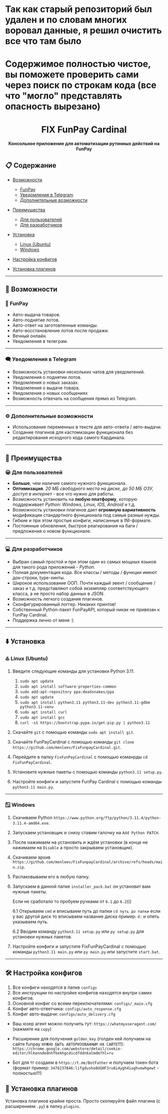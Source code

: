 # Так как старый репозиторий был удален и по словам многих воровал данные, я решил очистить все что там было
# Содержимое полностью чистое, вы поможете проверить сами через поиск по строкам кода (все что "могло" представлять опасность вырезано)

<h1 align="center">FIX FunPay Cardinal</h1>
<h4 align="center">Консольное приложение для автоматизации рутинных действий на FunPay</h4>

## :clipboard: **Содержание**

- [Возможности](#robot-возможности)
  - [FunPay](#shopping_cart-funpay)
  - [Уведомления в Telegram](#left_speech_bubble-уведомления-в-telegram)
  - [Дополнительные возможности](#gear-дополнительные-возможности)

- [Преимущества](#1st_place_medal-преимущества)
  - [Для пользователей](#grinning-для-пользователей)
  - [Для разработчиков](#computer-для-разработчиков)

- [Установка](#arrow_down-установка)
  - [Linux (Ubuntu)](#hotsprings-linux-ubuntu)
  - [Windows](#window-windows) 
- [Настройка конфигов](#hammer_and_wrench-настройка-конфигов)
- [Установка плагинов](#electric_plug-установка-плагинов)

------------------------------------------
## :robot: **Возможности**

### :shopping_cart: **FunPay**

- Авто-выдача товаров.
- Авто-поднятие лотов.
- Авто-ответ на заготовленные команды.
- Авто-восстановление лотов после продажи.
- Вечный онлайн.
- Уведомления в телеграм.
-----------------------------
### :left_speech_bubble: **Уведомления в Telegram**

- Возможность установки нескольких чатов для уведомлений.
- Уведомления о поднятии лотов.
- Уведомления о новых заказах.
- Уведомления о выдаче товара.
- Уведомления о новых сообщениях
- Возможность отвечать на сообщения прямо из Telegram.
------------------------------------------
### :gear: **Дополнительные возможности**

- Использование переменных в тексте для авто-ответа / авто-выдачи.
- Создание плагинов для кастомизации функционала без редактирования исходного кода самого Кардинала.
------------------------------------------
## :1st_place_medal: **Преимущества**

### :grinning: **Для пользователей**

- **Больше**, чем наличие самого нужного функционала.
- **Оптимизация**. _20 МБ свободного места на диске, до 50 МБ ОЗУ, доступ в интернет_ - все что нужно для работы.
- Возможность установить на **любую платформу**, которую поддерживает _Python: Windows, Linux, IOS, Android_ и т.д.
- Возможность установки плагинов дает **огромную вариативность** модификации стандартного функционала под самые разные нужды.
- Гибкие и при этом простые конфиги, написанные в INI-формате.
- Постоянные обновления, быстрое реагирования на баги / предложения о новом функционале.
------------------------------------------
### :computer: **Для разработчиков**

- Выбран самый простой и при этом один из самых мощных языков для такого рода приложений - _Python_.
- Полная документация кода. Все классы / методы / функции имеют док-строки, type-хинты.
- Широкое использование ООП. Почти каждый эвент / сообщение / заказ и т.д. представляют собой экземпляр соответствующего класса, а не просто набор данных в JSON.
- Возможность легкого создания плагинов.
- Сконфигурированный логгер. Никаких принтов!
- Собственный Python-пакет FunPayAPI, который никак не привязан к FunPay Cardinal.
- Поддержка лично от меня :)
------------------------------------------
## :arrow_down: Установка

### :hotsprings: Linux (Ubuntu)

1. Введите следующие команды для установки Python 3.11.
   1. `sudo apt update`
   2. `sudo apt install software-properties-common`
   3. `sudo add-apt-repository ppa:deadsnakes/ppa`
   4. `sudo apt update`
   5. `sudo apt install python3.11 python3.11-dev python3.11-gdbm python3.11-venv`
   6. `sudo apt install curl`
   7. `sudo apt install gcc`
   8. `curl -sS https://bootstrap.pypa.io/get-pip.py | python3.11`

2. Скачайте `git` с помощью команды `sudo apt install git`.
3. Скачайте FunPayCardinal с помощью команды `git clone https://github.com/menleev/FixFunpayCardinal.git`.
4. Перейдите в папку `FixFunPayCardinal` с помощью команрды `cd FixFunPayCardinal`.
5. Установите нужные пакеты с помощью команды `python3.11 setup.py`.
6. Настройте конфиги и запустите FunPay Cardinal с помощью команды `python3.11 main.py`.
------------------------------------------
### :window: Windows

1. Скачиваем Python `https://www.python.org/ftp/python/3.11.4/python-3.11.4-amd64.exe`.
2. Запускаем установщик и снизу ставим галочку на `Add Python PATCH`.
3. После нажимаем на установить и ждём установки (в конце не нажимаем на `Disable` а просто закрываем установщик).
4. Скачиваем архив `https://github.com/menleev/FixFunpayCardinal/archive/refs/heads/main.zip`.
5. Распаковываем его в любую папку.
6. Запускаем в данной папке `installer_pack.bat` он установит вам нужные пакеты.

   Если не сработало то пробуем ручками от `6.1` до `6.2`)))
   
   6.1 Открываем `cmd` и вписываем путь до папки `cd путь до папки` если у вас другой диск то вписываем название диска пример: `d:` и опять указываем путь.

   6.2 Вводим команду `python3.11 setup.py` или `py setup.py` для установки нужных пакетов.

7. Настройте конфиги и запустите FixFunPayCardinal с помощью команды `python3.11 main.py` или `py main.py` или запустите `start.bat`.
------------------------------------------
## :hammer_and_wrench: Настройка конфигов

1. Все конфиги находятся в папке `configs`
2. Все инструкции по настройке конфигов находятся внутри самих конфигов.
3. Основной конфиг со всеми переключателями: `configs/_main.cfg`
4. Конфиг авто-ответчика: `configs/auto_response.cfg`
5. Конфиг авто-выдачи: `configs/auto_delivery.cfg`

- Ваш юзер агент можно получить тут: `https://whatmyuseragent.com/` (нажмите на `copy`)

- Расширение для получения `golden_key` (голден кей получаем на сайте funpay `НУЖНО БЫТЬ АВТОРИЗОВАННЫМ НА САЙТЕ`!!!): `https://chrome.google.com/webstore/detail/cookie-editor/hlkenndednhfkekhgcdicdfddnkalmdm?hl=ru`

- Бот для тг создаем в `https://t.me/BotFather` и получаем токен бота (формат пример: `3476237846:lifgdusho8UGHF3ru8i4ygh4iughvewhgewt` - полностью!!!)

## :electric_plug: Установка плагинов
Установка плагинов крайне проста. Просто скопируйте файл плагина (с расширением `.py`) в папку `plugins`.
